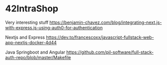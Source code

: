 # 42IntraShop

Very interesting stuff
https://benjamin-chavez.com/blog/integrating-next.js-with-express.js-using-auth0-for-authentication

Nextjs and Express
https://dev.to/francescoxx/javascript-fullstack-web-app-nextjs-docker-4d44

Java Springboot and Angular
https://github.com/pjl-software/full-stack-auth-repo/blob/master/Makefile

